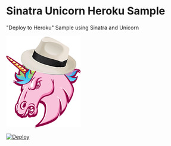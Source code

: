 Sinatra Unicorn Heroku Sample
=============================

"Deploy to Heroku" Sample using Sinatra and Unicorn

![Sinatra Unicorn Heroku](https://raw.githubusercontent.com/alexruperez/sinatra-unicorn-heroku-sample/master/logo.png)

[![Deploy](https://www.herokucdn.com/deploy/button.svg)](https://heroku.com/deploy?template=https://github.com/alexruperez/sinatra-unicorn-heroku-sample)
